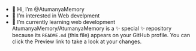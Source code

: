 - 👋 Hi, I’m @AtumanyaMemory
- 👀 I’m interested in Web develpment
- 🌱 I’m currently learning web development
AtumanyaMemory/AtumanyaMemory is a ✨ special ✨ repository because its `README.md` (this file) appears on your GitHub profile.
You can click the Preview link to take a look at your changes.

